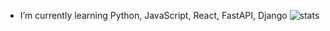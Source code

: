 - I’m currently learning Python, JavaScript, React, FastAPI, Django
![stats](https://github-readme-stats.vercel.app/api?username=Qfront&count_private=true&show_icons=true&theme=tokyonight)
